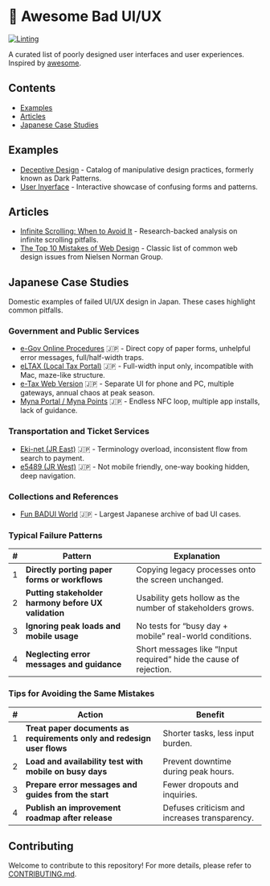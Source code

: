 <!-- markdownlint-disable MD013 -->

# 🤢 Awesome Bad UI/UX

[![Linting](https://github.com/kurone-kito/awesome-bad-ui-ux/actions/workflows/lint.yml/badge.svg)](https://github.com/kurone-kito/awesome-bad-ui-ux/actions/workflows/lint.yml)

A curated list of poorly designed user interfaces and user experiences.
Inspired by [awesome][].

## Contents

- [Examples](#examples)
- [Articles](#articles)
- [Japanese Case Studies](#japanese-case-studies)

## Examples

- [Deceptive Design][deceptive-design] - Catalog of manipulative design practices, formerly known as Dark Patterns.
- [User Inyerface][userinyerface] - Interactive showcase of confusing forms and patterns.

## Articles

- [Infinite Scrolling: When to Avoid It][infinite-scroll] - Research-backed analysis on infinite scrolling pitfalls.
- [The Top 10 Mistakes of Web Design][top10] - Classic list of common web design issues from Nielsen Norman Group.

## Japanese Case Studies

Domestic examples of failed UI/UX design in Japan. These cases highlight common pitfalls.

### Government and Public Services

- [e-Gov Online Procedures][e-gov] 🇯🇵 - Direct copy of paper forms, unhelpful error messages, full/half-width traps.
- [eLTAX (Local Tax Portal)][eltax] 🇯🇵 - Full-width input only, incompatible with Mac, maze-like structure.
- [e-Tax Web Version][e-tax] 🇯🇵 - Separate UI for phone and PC, multiple gateways, annual chaos at peak season.
- [Myna Portal / Myna Points][myna] 🇯🇵 - Endless NFC loop, multiple app installs, lack of guidance.

### Transportation and Ticket Services

- [Eki-net (JR East)][eki-net] 🇯🇵 - Terminology overload, inconsistent flow from search to payment.
- [e5489 (JR West)][e5489] 🇯🇵 - Not mobile friendly, one-way booking hidden, deep navigation.

### Collections and References

- [Fun BADUI World][badui] 🇯🇵 - Largest Japanese archive of bad UI cases.

### Typical Failure Patterns

| # | Pattern | Explanation |
| - | ------- | ----------- |
| 1 | **Directly porting paper forms or workflows** | Copying legacy processes onto the screen unchanged. |
| 2 | **Putting stakeholder harmony before UX validation** | Usability gets hollow as the number of stakeholders grows. |
| 3 | **Ignoring peak loads and mobile usage** | No tests for “busy day + mobile” real-world conditions. |
| 4 | **Neglecting error messages and guidance** | Short messages like “Input required” hide the cause of rejection. |

### Tips for Avoiding the Same Mistakes

| # | Action | Benefit |
| - | ------ | ------- |
| 1 | **Treat paper documents as requirements only and redesign user flows** | Shorter tasks, less input burden. |
| 2 | **Load and availability test with mobile on busy days** | Prevent downtime during peak hours. |
| 3 | **Prepare error messages and guides from the start** | Fewer dropouts and inquiries. |
| 4 | **Publish an improvement roadmap after release** | Defuses criticism and increases transparency. |

## Contributing

Welcome to contribute to this repository! For more details,
please refer to [CONTRIBUTING.md](.github/CONTRIBUTING.md).

[awesome]: https://github.com/sindresorhus/awesome
[badui]: http://badui.org/
[deceptive-design]: https://www.deceptive.design/
[e-gov]: https://www.e-gov.go.jp/
[e-tax]: https://www.e-tax.nta.go.jp/
[e5489]: https://www.jr-odekake.net/goyoyaku/
[eki-net]: https://www.eki-net.com/
[eltax]: https://www.eltax.lta.go.jp/
[infinite-scroll]: https://www.nngroup.com/articles/infinite-scrolling/
[myna]: https://myna.go.jp/
[top10]: https://www.nngroup.com/articles/top-10-mistakes-web-design/
[userinyerface]: https://userinyerface.com/
